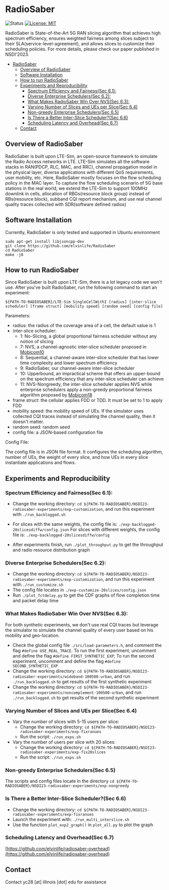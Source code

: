 # RadioSaber
![Status](https://img.shields.io/badge/Version-Experimental-green.svg)
[![License: MIT](https://img.shields.io/badge/License-MIT-yellow.svg)](https://opensource.org/licenses/MIT)

RadioSaber is State-of-the-Art 5G RAN slicing algorithm that achieves high spectrum efficiency, ensures weighted fairness among slices subject to their SLA(service-level-agreement), and allows slices to customize their scheduling policies. For more details, please check our paper published in NSDI'2023.

- [RadioSaber](#radiosaber)
  * [Overview of RadioSaber](#overview-of-radiosaber)
  * [Software Installation](#software-installation)
  * [How to run RadioSaber](#how-to-run-radiosaber)
  * [Experiments and Reproducibility](#experiments-and-reproducibility)
    + [Spectrum Efficiency and Fairness(Sec 6.1):](#spectrum-efficiency-and-fairness-sec-61--)
    + [Diverse Enterprise Schedulers(Sec 6.2):](#diverse-enterprise-schedulers-sec-62--)
    + [What Makes RadioSaber Win Over NVS(Sec 6.3):](#what-makes-radiosaber-win-over-nvs-sec-63--)
    + [Varying Number of Slices and UEs per Slice(Sec 6.4)](#varying-number-of-slices-and-ues-per-slice-sec-64-)
    + [Non-greedy Enterprise Schedulers(Sec 6.5)](#non-greedy-enterprise-schedulers-sec-65-)
    + [Is There a Better Inter-Slice Scheduler?(Sec 6.6)](#is-there-a-better-inter-slice-scheduler--sec-66-)
    + [Scheduling Latency and Overhead(Sec 6.7)](#scheduling-latency-and-overhead-sec-67-)
  * [Contact](#contact)

## Overview of RadioSaber
RadioSaber is built upon LTE-Sim, an open-source framework to simulate the Radio Access networks in LTE. LTE-Sim simulates all the software stacks in RAN(PDCP, RLC, MAC, and RRC), channel propagation model in the physical layer, diverse applications with different QoS requirements, user mobility, etc. Here, RadioSaber mostly focuses on the flow scheduling policy in the MAC layer. To capture the flow scheduling scenario of 5G base stations in the real world, we extend the LTE-Sim to support 100MHz downlink in cells, allocation of RBGs(resource block group) instead of RBs(resource block), subband CQI report mechanism, and use real channel quality traces collected with SDR(software defined radios)

## Software Installation
Currently, RadioSaber is only tested and supported in Ubuntu environment

```
sudo apt-get install libjsoncpp-dev
git clone https://github.com/elvinlife/RadioSaber
cd RadioSaber
make -j8
```

## How to run RadioSaber
Since RadioSaber is built upon LTE-Sim, there is a lot legacy code we won't use. After you've built RadioSaber, run the following command to start an experiment:

```
${PATH-TO-RADIOSABER}/LTE-Sim SingleCellWithI [radius] [inter-slice scheduler] [frame struct] [mobility speed] [random seed] [config file]
```

Parameters:

* radius: the radius of the coverage area of a cell, the default value is 1
* inter-slice scheduler:
  * 1: No-Slicing, a global proportional fairness scheduler without any notion of slicing
  * 7: NVS, a channel-agnostic inter-slice scheduler proposed in [Mobicom10](https://dl.acm.org/doi/10.1145/1859995.1860023)
  * 8: Sequential, a channel-aware inter-slice scheduler that has lower time complexity and lower spectrum efficiency
  * 9: RadioSaber, our channel-aware inter-slice scheduler
  * 10: Upperbound, an impractical scheme that offers an upper-bound on the spectrum efficiency that any inter-slice scheduler can achieve
  * 11: NVS-Nongreedy, the inter-slice scheduler applies NVS while enterprise schedulers apply a non-greedy proportional fairness algorithm proposed by [Mobicom18](https://dl.acm.org/doi/abs/10.1145/3241539.3241552)
* frame struct: the cellular applies FDD or TDD. It must be set to 1 to apply FDD
* mobility speed: the mobility speed of UEs. If the simulator uses collected CQI traces instead of simulating the channel quality, then it doesn't matter.
* random seed: random seed
* config file: a JSON-based configuration file

Config File:

The config file is in JSON file format. It configures the scheduling algorithm, number of UEs, the weight of every slice, and how UEs in every slice instantiate applications and flows.

## Experiments and Reproducibility
### Spectrum Efficiency and Fairness(Sec 6.1):
* Change the working directory: ```cd ${PATH-TO-RADIOSABER}/NSDI23-radiosaber-experiments/exp-customization```, and run this experiment with ```./run_backlogged.sh```

* For slices with the same weights, the config file is: ```./exp-backlogged-20slicesdiffw/config.json```
For slices with different weights, the config file is: ```./exp-backlogged-20slicesdiffw/config ```

* After experiments finish, run ```./plot_throughput.py``` to get the throughput and radio resource distribution graph

### Diverse Enterprise Schedulers(Sec 6.2):
* Change the working directory: ```cd ${PATH-TO-RADIOSABER}/NSDI23-radiosaber-experiments/exp-customization```, and run this experiment with ```./run_customize.sh```
* The config file locates in ```./exp-customize-20slices/config.json```
* Run ```./plot_fctdelay.py``` to get the CDF graphs of flow completion time and packet delay time

### What Makes RadioSaber Win Over NVS(Sec 6.3):
For both synthetic experiments, we don't use real CQI traces but leverage the simulator to simulate the channel quality of every user based on his mobility and geo-location.

* Check the global config file ```./src/load-parameters.h```, and comment the flag ```#define USE_REAL_TRACE```. To run the first experiment, uncomment and define the flag ```#define FIRST_SYNTHETIC_EXP```; To run the second experiment, uncomment and define the flag ```#define SECOND_SYNTHETIC_EXP```
* Change the working directory: ```cd ${PATH-TO-RADIOSABER}/NSDI23-radiosaber-experiments/wideband-100500-urban```, and run ```./run_backlogged.sh``` to get results of the first synthetic experiment
* Change the working directory: ```cd ${PATH-TO-RADIOSABER}/NSDI23-radiosaber-experiments/noncomplement-100500-urban```, and run ```./run_backlogged.sh``` to get results of the second synthetic experiment

### Varying Number of Slices and UEs per Slice(Sec 6.4)
* Vary the number of slices with 5-15 users per slice:
	* Change the working directory: ```cd ${PATH-TO-RADIOSABER}/NSDI23-radiosaber-experiments/exp-fixranues```
	* Run the script: ```./run_exps.sh```
* Vary the number of users per slice with 20 slices:
	* Change the working directory: ```cd ${PATH-TO-RADIOSABER}/NSDI23-radiosaber-experiments/exp-fix20slices```
	* Run the script: ```./run_exps.sh```

### Non-greedy Enterprise Schedulers(Sec 6.5)
The scripts and config files locate in the directory ```cd ${PATH-TO-RADIOSABER}/NSDI23-radiosaber-experiments/exp-nongreedy```

### Is There a Better Inter-Slice Scheduler?(Sec 6.6)
* Change the working directory: ```cd ${PATH-TO-RADIOSABER}/NSDI23-radiosaber-experiments/exp-fixranues```
* Launch the experiment with: ```./run_multi_interslice.sh```
* Use the function ```plot_exp2_graph()``` in ```plot_all.py``` to plot the graph

### Scheduling Latency and Overhead(Sec 6.7)
[https://github.com/elvinlife/radiosaber-overhead](https://github.com/elvinlife/radiosaber-overhead)

## Contact
Contact yc28 [at] illinois [dot] edu for assistance